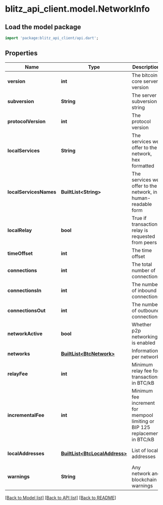 # blitz_api_client.model.NetworkInfo

## Load the model package
```dart
import 'package:blitz_api_client/api.dart';
```

## Properties
Name | Type | Description | Notes
------------ | ------------- | ------------- | -------------
**version** | **int** | The bitcoin core server version | 
**subversion** | **String** | The server subversion string | 
**protocolVersion** | **int** | The protocol version | 
**localServices** | **String** | The services we offer to the network, hex formatted | [optional] 
**localServicesNames** | **BuiltList&lt;String&gt;** | The services we offer to the network, in human-readable form | [optional] [default to ListBuilder()]
**localRelay** | **bool** | True if transaction relay is requested from peers | 
**timeOffset** | **int** | The time offset | 
**connections** | **int** | The total number of connections | 
**connectionsIn** | **int** | The number of inbound connections | 
**connectionsOut** | **int** | The number of outbound connections | 
**networkActive** | **bool** | Whether p2p networking is enabled | 
**networks** | [**BuiltList&lt;BtcNetwork&gt;**](BtcNetwork.md) | Information per network | 
**relayFee** | **int** | Minimum relay fee for transactions in BTC/kB | 
**incrementalFee** | **int** | Minimum fee increment for mempool limiting or BIP 125 replacement in BTC/kB | 
**localAddresses** | [**BuiltList&lt;BtcLocalAddress&gt;**](BtcLocalAddress.md) | List of local addresses | [optional] [default to ListBuilder()]
**warnings** | **String** | Any network and blockchain warnings | [optional] 

[[Back to Model list]](../README.md#documentation-for-models) [[Back to API list]](../README.md#documentation-for-api-endpoints) [[Back to README]](../README.md)


